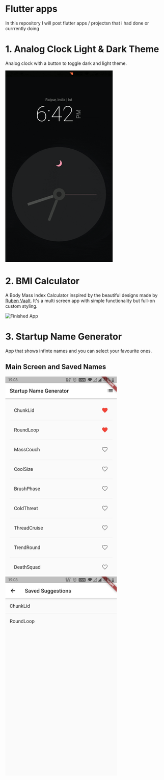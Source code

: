 # Flutter apps
In this repository I will post flutter apps / projectsn that i had done or currrently doing
# 1. Analog Clock Light & Dark Theme
Analog clock with a button to toggle dark and light theme.

<img height= 600 src=https://github.com/rishimish/flutter_projects/blob/master/Assets/analog%20clock/analog_gif.gif>

# 2. BMI Calculator  
A Body Mass Index Calculator inspired by the beautiful designs made by [Ruben Vaalt](https://dribbble.com/shots/4585382-Simple-BMI-Calculator). It's a multi screen app with simple functionality but full-on custom styling. 

![Finished App](https://github.com/londonappbrewery/Images/blob/master/bmi-calc-demo.gif)

# 3. Startup Name Generator

App that shows infinte names and you can select your favourite ones.

## Main Screen and Saved Names
<img width=350 src=https://github.com/rishimish/flutter_projects/blob/master/Assets/startup_namer/front.jpeg>       <img width=350 src=https://github.com/rishimish/flutter_projects/blob/master/Assets/startup_namer/favourite_screen.jpeg>  
